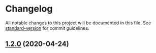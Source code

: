 # Changelog

All notable changes to this project will be documented in this file. See [standard-version](https://github.com/conventional-changelog/standard-version) for commit guidelines.

## [1.2.0](https://github.com/Erindcl/dtinsight-theme/compare/v1.1.0...v1.2.0) (2020-04-24)
